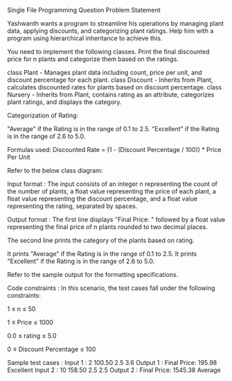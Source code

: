 Single File Programming Question
Problem Statement



Yashwanth wants a program to streamline his operations by managing plant data, applying discounts, and categorizing plant ratings. Help him with a program using hierarchical inheritance to achieve this.



You need to implement the following classes. Print the final discounted price for n plants and categorize them based on the ratings.



class Plant - Manages plant data including count, price per unit, and discount percentage for each plant.
class Discount - Inherits from Plant, calculates discounted rates for plants based on discount percentage.
class Nursery - Inherits from Plant, contains rating as an attribute, categorizes plant ratings, and displays the category.


Categorization of Rating:

"Average" if the Rating is in the range of 0.1 to 2.5.
"Excellent" if the Rating is in the range of 2.6 to 5.0.


Formulas used: Discounted Rate = (1 - (Discount Percentage / 100)) * Price Per Unit



Refer to the below class diagram:





Input format :
The input consists of an integer n representing the count of the number of plants, a float value representing the price of each plant, a float value representing the discount percentage, and a float value representing the rating, separated by spaces.

Output format :
The first line displays "Final Price: " followed by a float value representing the final price of n plants rounded to two decimal places.

The second line prints the category of the plants based on rating.

It prints "Average" if the Rating is in the range of 0.1 to 2.5.
It prints "Excellent" if the Rating is in the range of 2.6 to 5.0.


Refer to the sample output for the formatting specifications.

Code constraints :
In this scenario, the test cases fall under the following constraints:

1 ≤ n ≤ 50

1 ≤ Price ≤ 1000

0.0 ≤ rating ≤ 5.0

0 ≤ Discount Percentage ≤ 100

Sample test cases :
Input 1 :
2 100.50 2.5 3.6
Output 1 :
Final Price: 195.98
Excellent
Input 2 :
10 158.50 2.5 2.5
Output 2 :
Final Price: 1545.38
Average